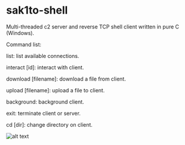 # sak1to-shell
Multi-threaded c2 server and reverse TCP shell client written in pure C (Windows).

Command list:

list: list available connections.

interact [id]: interact with client.

download [filename]: download a file from client.

upload [filename]: upload a file to client.

background: background client.

exit: terminate client or server.

cd [dir]: change directory on client.

![alt text](https://www.wallpaperbetter.com/wallpaper/156/434/483/cherry-blossom-flowers-painting-pink-1080P-wallpaper-middle-size.jpg)

